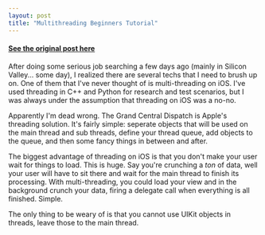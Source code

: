 ```yaml
---
layout: post
title: "Multithreading Beginners Tutorial"
---
```


#### [See the original post here](http://www.raywenderlich.com/4295/multithreading-and-grand-central-dispatch-on-ios-for-beginners-tutorial)

After doing some serious job searching a few days ago (mainly in Silicon Valley... some day), I realized there are several techs that I need to brush up on. One of them that I've never thought of is multi-threading on iOS. I've used threading in C++ and Python for research and test scenarios, but I was always under the assumption that threading on iOS was a no-no.

Apparently I'm dead wrong. The Grand Central Dispatch is Apple's threading solution. It's fairly simple: seperate objects that will be used on the main thread and sub threads, define your thread queue, add objects to the queue, and then some fancy things in between and after.

The biggest advantage of threading on iOS is that you don't make your user wait for things to load. This is huge. Say you're crunching a *ton* of data, well your user will have to sit there and wait for the main thread to finish its processing. With multi-threading, you could load your view and in the background crunch your data, firing a delegate call when everything is all finished. Simple.

The only thing to be weary of is that you cannot use UIKit objects in threads, leave those to the main thread.
